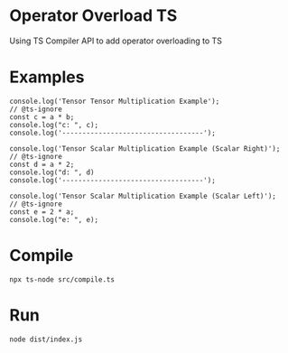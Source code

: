 # Operator Overload TS
Using TS Compiler API to add operator overloading to TS

# Examples
```
console.log('Tensor Tensor Multiplication Example');
// @ts-ignore
const c = a * b;
console.log("c: ", c);
console.log('-----------------------------------');

console.log('Tensor Scalar Multiplication Example (Scalar Right)');
// @ts-ignore
const d = a * 2;
console.log("d: ", d)
console.log('-----------------------------------');

console.log('Tensor Scalar Multiplication Example (Scalar Left)');
// @ts-ignore
const e = 2 * a;
console.log("e: ", e);
```

# Compile
`npx ts-node src/compile.ts`

# Run
`node dist/index.js`